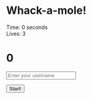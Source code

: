 <html lang="en">
<head>
  <meta charset="UTF-8">
  <title>Whack A Mole!</title>
  <link href='https://fonts.googleapis.com/css?family=Amatic+SC:400,700' rel='stylesheet' type='text/css'>
  <link rel="stylesheet" href="style.css">
</head>
<body>
  
  <h1>Whack-a-mole!</h1>
  <div class="timer">Time: <span class="time-elapsed">0</span> seconds</div>
  <div class="lives">Lives: <span class="life-count">3</span></div>
  <h1 class="score"> 0</h1>
  <div class = "start">
  <input type="text" id="usernameInput" placeholder="Enter your username">
  
  
  <button onClick="startGame()">Start!</button>
  </div>

  <div class="game">
    <div class="hole hole1">
      <div class="mole"></div>
    </div>
    <div class="hole hole2">
      <div class="mole"></div>
    </div>
    <div class="hole hole3">
      <div class="mole"></div>
    </div>
    <div class="hole hole4">
      <div class="mole"></div>
    </div>
    <div class="hole hole5">
      <div class="mole"></div>
    </div>
    <div class="hole hole6">
      <div class="mole"></div>
    </div>
  <div class="hole hole7">
    <div class="mole"></div>
  </div>
  <div class="hole hole8">
    <div class="mole"></div>
  </div>
  <div class="hole hole9">
    <div class="mole"></div>
  </div>
</div>

<script src="script.js"></script>
</body>
</html>